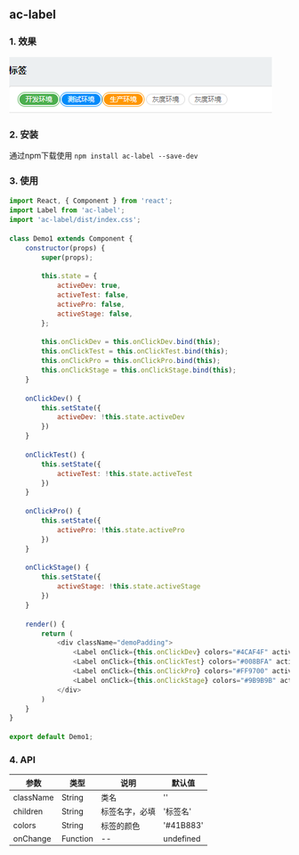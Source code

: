 ## ac-label

### 1. 效果

![image](./docs/assets/img/label.png)

### 2. 安装

通过npm下载使用 `npm install ac-label --save-dev`


### 3. 使用

```js
import React, { Component } from 'react';
import Label from 'ac-label';
import 'ac-label/dist/index.css';

class Demo1 extends Component {
    constructor(props) {
        super(props);

        this.state = {
            activeDev: true,
            activeTest: false,
            activePro: false,
            activeStage: false,
        };

        this.onClickDev = this.onClickDev.bind(this);
        this.onClickTest = this.onClickTest.bind(this);
        this.onClickPro = this.onClickPro.bind(this);
        this.onClickStage = this.onClickStage.bind(this);
    }

    onClickDev() {
        this.setState({
            activeDev: !this.state.activeDev
        })
    }

    onClickTest() {
        this.setState({
            activeTest: !this.state.activeTest
        })
    }

    onClickPro() {
        this.setState({
            activePro: !this.state.activePro
        })
    }
    
    onClickStage() {
        this.setState({
            activeStage: !this.state.activeStage
        })
    }

    render() {
        return (
            <div className="demoPadding">
                <Label onClick={this.onClickDev} colors="#4CAF4F" active={this.state.activeDev}>开发环境</Label>
                <Label onClick={this.onClickTest} colors="#008BFA" active={this.state.activeTest}>测试环境</Label>
                <Label onClick={this.onClickPro} colors="#FF9700" active={this.state.activePro}>生产环境</Label>
                <Label onClick={this.onClickStage} colors="#9B9B9B" active={this.state.activeStage}>灰度环境</Label>
            </div>
        )
    }
}

export default Demo1;
```
### 4. API

参数 | 类型 | 说明 | 默认值
---|---|---|---
className|String| 类名 | ''
children|String| 标签名字，必填 | '标签名'
colors|String|标签的颜色| '#41B883'
onChange|Function| -- | undefined
